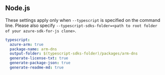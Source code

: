 ## Node.js

These settings apply only when `--typescript` is specified on the command line.
Please also specify `--typescript-sdks-folder=<path to root folder of your azure-sdk-for-js clone>`.

``` yaml $(typescript)
typescript:
  azure-arm: true
  package-name: arm-dns
  output-folder: $(typescript-sdks-folder)/packages/arm-dns
  generate-license-txt: true
  generate-package-json: true
  generate-readme-md: true
```
